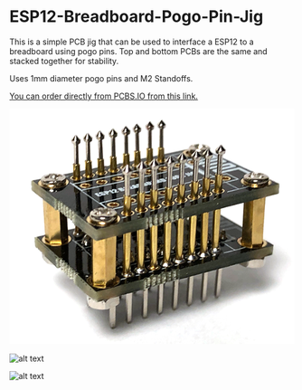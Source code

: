 # ESP12-Breadboard-Pogo-Pin-Jig
This is a simple PCB jig that can be used to interface a ESP12 to a breadboard using pogo pins. Top and bottom PCBs are the same and stacked together for stability.

Uses 1mm diameter pogo pins and M2 Standoffs.

[You can order directly from PCBS.IO from this link.](https://PCBs.io/share/8g7P3)

![alt text](Images/Jig.png)

![alt text](Images/Breadboard-1.png)

![alt text](Images/Breadboard-2.png)
